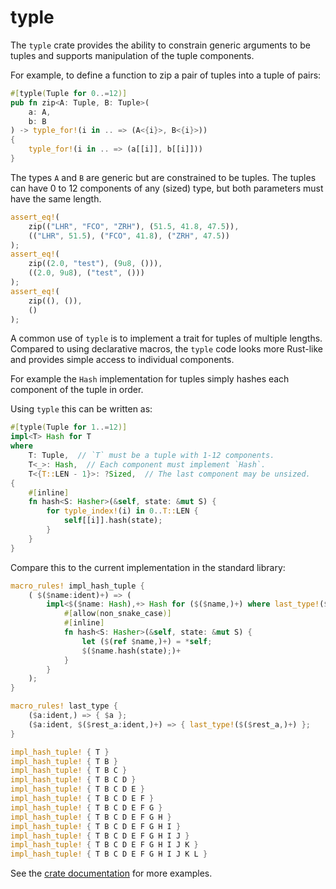 # typle

The `typle` crate provides the ability to constrain generic arguments to be
tuples and supports manipulation of the tuple components.

For example, to define a function to zip a pair of tuples into a tuple of pairs:

```rust
#[typle(Tuple for 0..=12)]
pub fn zip<A: Tuple, B: Tuple>(
    a: A,
    b: B
) -> typle_for!(i in .. => (A<{i}>, B<{i}>))
{
    typle_for!(i in .. => (a[[i]], b[[i]]))
}
```

The types `A` and `B` are generic but are constrained to be tuples. The tuples
can have 0 to 12 components of any (sized) type, but both parameters must have the
same length.

```rust
assert_eq!(
    zip(("LHR", "FCO", "ZRH"), (51.5, 41.8, 47.5)),
    (("LHR", 51.5), ("FCO", 41.8), ("ZRH", 47.5))
);
assert_eq!(
    zip((2.0, "test"), (9u8, ())),
    ((2.0, 9u8), ("test", ()))
);
assert_eq!(
    zip((), ()),
    ()
);
```

A common use of `typle` is to implement a trait for tuples of multiple lengths.
Compared to using declarative macros, the `typle` code looks more Rust-like and
provides simple access to individual components.

For example the `Hash` implementation for tuples simply hashes each component of
the tuple in order.

Using `typle` this can be written as:

```rust
#[typle(Tuple for 1..=12)]
impl<T> Hash for T
where
    T: Tuple,  // `T` must be a tuple with 1-12 components.
    T<_>: Hash,  // Each component must implement `Hash`.
    T<{T::LEN - 1}>: ?Sized,  // The last component may be unsized.
{
    #[inline]
    fn hash<S: Hasher>(&self, state: &mut S) {
        for typle_index!(i) in 0..T::LEN {
            self[[i]].hash(state);
        }
    }
}
```

Compare this to the current implementation in the standard library:

```rust
macro_rules! impl_hash_tuple {
    ( $($name:ident)+) => (
        impl<$($name: Hash),+> Hash for ($($name,)+) where last_type!($($name,)+): ?Sized {
            #[allow(non_snake_case)]
            #[inline]
            fn hash<S: Hasher>(&self, state: &mut S) {
                let ($(ref $name,)+) = *self;
                $($name.hash(state);)+
            }
        }
    );
}

macro_rules! last_type {
    ($a:ident,) => { $a };
    ($a:ident, $($rest_a:ident,)+) => { last_type!($($rest_a,)+) };
}

impl_hash_tuple! { T }
impl_hash_tuple! { T B }
impl_hash_tuple! { T B C }
impl_hash_tuple! { T B C D }
impl_hash_tuple! { T B C D E }
impl_hash_tuple! { T B C D E F }
impl_hash_tuple! { T B C D E F G }
impl_hash_tuple! { T B C D E F G H }
impl_hash_tuple! { T B C D E F G H I }
impl_hash_tuple! { T B C D E F G H I J }
impl_hash_tuple! { T B C D E F G H I J K }
impl_hash_tuple! { T B C D E F G H I J K L }
```

See the [crate documentation](https://docs.rs/typle/) for more examples.
